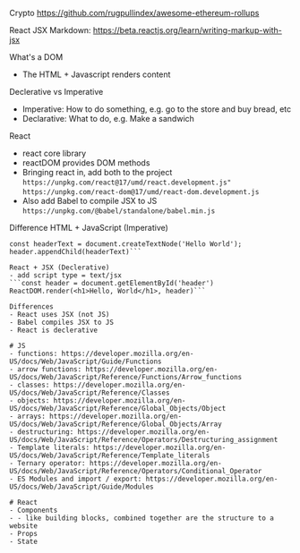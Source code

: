Crypto
https://github.com/rugpullindex/awesome-ethereum-rollups 

React
JSX Markdown: https://beta.reactjs.org/learn/writing-markup-with-jsx



What's a DOM
- The HTML + Javascript renders content

Declerative vs Imperative
- Imperative: How to do something, e.g. go to the store and buy bread, etc
- Declarative: What to do, e.g. Make a sandwich

React
- react core library
- reactDOM provides DOM methods
- Bringing react in, add both to the project
`https://unpkg.com/react@17/umd/react.development.js"`
`https://unpkg.com/react-dom@17/umd/react-dom.development.js`
- Also add Babel to compile JSX to JS
`https://unpkg.com/@babel/standalone/babel.min.js`

Difference
HTML + JavaScript (Imperative)

```const header = document.createElement('h1')
const headerText = document.createTextNode('Hello World');
header.appendChild(headerText)```

React + JSX (Declerative)
- add script type = text/jsx
```const header = document.getElementById('header')
ReactDOM.render(<h1>Hello, World</h1>, header)```

Differences
- React uses JSX (not JS)
- Babel compiles JSX to JS
- React is declerative

# JS
- functions: https://developer.mozilla.org/en-US/docs/Web/JavaScript/Guide/Functions
- arrow functions: https://developer.mozilla.org/en-US/docs/Web/JavaScript/Reference/Functions/Arrow_functions
- classes: https://developer.mozilla.org/en-US/docs/Web/JavaScript/Reference/Classes
- objects: https://developer.mozilla.org/en-US/docs/Web/JavaScript/Reference/Global_Objects/Object
- arrays: https://developer.mozilla.org/en-US/docs/Web/JavaScript/Reference/Global_Objects/Array
- destructuring: https://developer.mozilla.org/en-US/docs/Web/JavaScript/Reference/Operators/Destructuring_assignment
- Template literals: https://developer.mozilla.org/en-US/docs/Web/JavaScript/Reference/Template_literals
- Ternary operator: https://developer.mozilla.org/en-US/docs/Web/JavaScript/Reference/Operators/Conditional_Operator
- ES Modules and import / export: https://developer.mozilla.org/en-US/docs/Web/JavaScript/Guide/Modules

# React
- Components
- - like building blocks, combined together are the structure to a website
- Props
- State